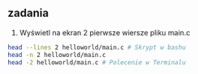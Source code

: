 ## zadania

1. Wyświetl na ekran 2 pierwsze wiersze pliku main.c

 ```sh
 head --lines 2 helloworld/main.c # Skrypt w bashu
 head -n 2 helloworld/main.c
 head -2 helloworld/main.c # Polecenie w Terminalu
 ```
 